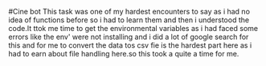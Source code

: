 #Cine bot
This task was one of my hardest encounters to say as i had no idea of functions before so i had to learn them and then i understood the code.It ttok me time to get the environmental variables as i had faced some errors like the env' were not installing and i did a lot of google search for this and for me to convert the data tos csv fie is the hardest part here as i had to earn about file handling here.so this took a quite a time for me.
